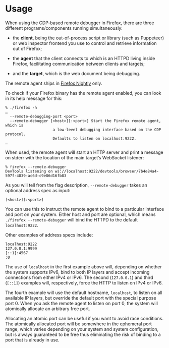 Usage
=====

When using the CDP-based remote debugger in Firefox, there are
three different programs/components running simultaneously:

  * the __client__, being the out-of-process script or library
    (such as Puppeteer) or web inspector frontend you use to control
    and retrieve information out of Firefox;

  * the __agent__ that the client connects to which is an HTTPD living
    inside Firefox, facilitating communication between clients
    and targets;

  * and the __target__, which is the web document being debugging.

The remote agent ships in [Firefox Nightly] only.

To check if your Firefox binary has the remote agent enabled, you
can look in its help message for this:

	% ./firefox -h
	…
	  --remote-debugging-port <port>
	  --remote-debugger [<host>][:<port>] Start the Firefox remote agent, which is
	                     a low-level debugging interface based on the CDP protocol.
	                     Defaults to listen on localhost:9222.
	…

When used, the remote agent will start an HTTP server and print a
message on stderr with the location of the main target’s WebSocket
listener:

	% firefox --remote-debugger
	DevTools listening on ws://localhost:9222/devtools/browser/7b4e84a4-597f-4839-ac6d-c9e86d16fb83

As you will tell from the flag description, `--remote-debugger`
takes an optional address spec as input:

	[<host>][:<port>]

You can use this to instruct the remote agent to bind to a particular
interface and port on your system.  Either host and port are optional,
which means `./firefox --remote-debugger` will bind the HTTPD to
the default `localhost:9222`.

Other examples of address specs include:

	localhost:9222
	127.0.0.1:9999
	[::1]:4567
	:0

The use of `localhost` in the first example above will, depending
on whether the system supports IPv6, bind to both IP layers and
accept incoming connections from either IPv4 or IPv6.  The second
(`127.0.0.1`) and third (`[::1]`) examples will, respectively,
force the HTTP to listen on IPv4 or IPv6.

The fourth example will use the default hostname, `localhost`, to
listen on all available IP layers, but override the default port
with the special purpose port 0.  When you ask the remote agent to
listen on port 0, the system will atomically allocate an arbitrary
free port.

Allocating an atomic port can be useful if you want to avoid race
conditions.  The atomically allocated port will be somewhere in the
ephemeral port range, which varies depending on your system and
system configuration, but is always guaranteed to be free thus
eliminating the risk of binding to a port that is already in use.

[Firefox Nightly]: https://www.mozilla.org/en-GB/firefox/channel/desktop/#nightly
